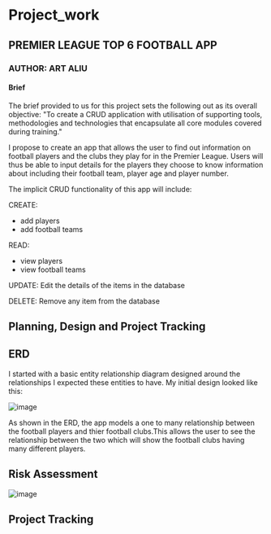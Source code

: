 # Project_work

## PREMIER LEAGUE TOP 6 FOOTBALL APP 

### AUTHOR: ART ALIU

#### Brief

The brief provided to us for this project sets the following out as its overall objective: "To create a CRUD application with utilisation of supporting tools, methodologies and technologies that encapsulate all core modules covered during training."

I propose to create an app that allows the user to find out information on football players and the clubs they play for in the Premier League. Users will thus be able to input details for the players they choose to know information about including their football team, player age and player number.

The implicit CRUD functionality of this app will include:

CREATE:
- add players
- add football teams

READ:
- view players
- view football teams

UPDATE:
Edit the details of the items in the database

DELETE:
Remove any item from the database

## Planning, Design and Project Tracking

## ERD

I started with a basic entity relationship diagram designed around the relationships I expected these entities to have. My initial design looked like this:

![image](https://user-images.githubusercontent.com/101266740/161767472-2b8987d3-47e3-41b4-bcce-73e56e8fbda4.png)

As shown in the ERD, the app models a one to many relationship between the football players and thier football clubs.This allows the user to see the relationship between the two which will show the football clubs having many different players.

## Risk Assessment

![image](https://user-images.githubusercontent.com/101266740/161755308-baa34234-505d-488b-9cda-783e82698398.png)

## Project Tracking

